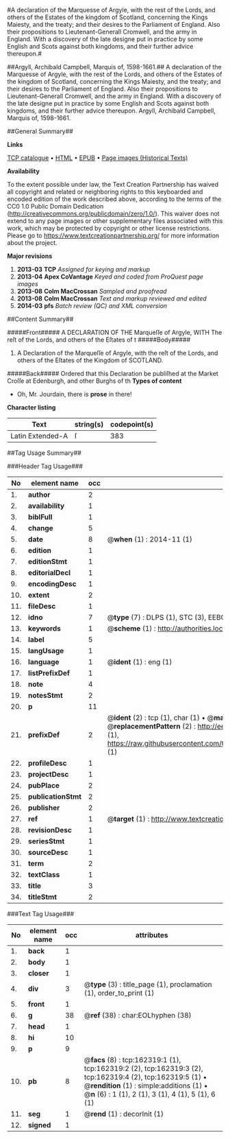 #A declaration of the Marquesse of Argyle, with the rest of the Lords, and others of the Estates of the kingdom of Scotland, concerning the Kings Maiesty, and the treaty; and their desires to the Parliament of England. Also their propositions to Lieutenant-Generall Cromwell, and the army in England. With a discovery of the late designe put in practice by some English and Scots against both kingdoms, and their further advice thereupon.#

##Argyll, Archibald Campbell, Marquis of, 1598-1661.##
A declaration of the Marquesse of Argyle, with the rest of the Lords, and others of the Estates of the kingdom of Scotland, concerning the Kings Maiesty, and the treaty; and their desires to the Parliament of England. Also their propositions to Lieutenant-Generall Cromwell, and the army in England. With a discovery of the late designe put in practice by some English and Scots against both kingdoms, and their further advice thereupon.
Argyll, Archibald Campbell, Marquis of, 1598-1661.

##General Summary##

**Links**

[TCP catalogue](http://www.ota.ox.ac.uk/tcp/)  • 
[HTML](http://tei.it.ox.ac.uk/tcp/Texts-HTML/free/A75/A75554.html)  • 
[EPUB](http://tei.it.ox.ac.uk/tcp/Texts-EPUB/free/A75/A75554.epub) • 
[Page images (Historical Texts)](https://historicaltexts.jisc.ac.uk/eebo-99864708e)

**Availability**

To the extent possible under law, the Text Creation Partnership has waived all copyright and related or neighboring rights to this keyboarded and encoded edition of the work described above, according to the terms of the CC0 1.0 Public Domain Dedication (http://creativecommons.org/publicdomain/zero/1.0/). This waiver does not extend to any page images or other supplementary files associated with this work, which may be protected by copyright or other license restrictions. Please go to https://www.textcreationpartnership.org/ for more information about the project.

**Major revisions**

1. __2013-03__ __TCP__ *Assigned for keying and markup*
1. __2013-04__ __Apex CoVantage__ *Keyed and coded from ProQuest page images*
1. __2013-08__ __Colm MacCrossan__ *Sampled and proofread*
1. __2013-08__ __Colm MacCrossan__ *Text and markup reviewed and edited*
1. __2014-03__ __pfs__ *Batch review (QC) and XML conversion*

##Content Summary##

#####Front#####
A DECLARATION OF THE Marqueſſe of Argyle, WITH The reſt of the Lords, and others of the Eſtates of t
#####Body#####

1. A Declaration of the Marqueſſe of Argyle, with the reſt of the Lords, and others of the Eſtates of the Kingdom of SCOTLAND.

#####Back#####
Ordered that this Declaration be publiſhed at the Market Croſſe at Edenburgh, and other Burghs of th
**Types of content**

  * Oh, Mr. Jourdain, there is **prose** in there!

**Character listing**


|Text|string(s)|codepoint(s)|
|---|---|---|
|Latin Extended-A|ſ|383|

##Tag Usage Summary##

###Header Tag Usage###

|No|element name|occ|attributes|
|---|---|---|---|
|1.|__author__|2||
|2.|__availability__|1||
|3.|__biblFull__|1||
|4.|__change__|5||
|5.|__date__|8| @__when__ (1) : 2014-11 (1)|
|6.|__edition__|1||
|7.|__editionStmt__|1||
|8.|__editorialDecl__|1||
|9.|__encodingDesc__|1||
|10.|__extent__|2||
|11.|__fileDesc__|1||
|12.|__idno__|7| @__type__ (7) : DLPS (1), STC (3), EEBO-CITATION (1), PROQUEST (1), VID (1)|
|13.|__keywords__|1| @__scheme__ (1) : http://authorities.loc.gov/ (1)|
|14.|__label__|5||
|15.|__langUsage__|1||
|16.|__language__|1| @__ident__ (1) : eng (1)|
|17.|__listPrefixDef__|1||
|18.|__note__|4||
|19.|__notesStmt__|2||
|20.|__p__|11||
|21.|__prefixDef__|2| @__ident__ (2) : tcp (1), char (1)  •  @__matchPattern__ (2) : ([0-9\-]+):([0-9IVX]+) (1), (.+) (1)  •  @__replacementPattern__ (2) : http://eebo.chadwyck.com/downloadtiff?vid=$1&page=$2 (1), https://raw.githubusercontent.com/textcreationpartnership/Texts/master/tcpchars.xml#$1 (1)|
|22.|__profileDesc__|1||
|23.|__projectDesc__|1||
|24.|__pubPlace__|2||
|25.|__publicationStmt__|2||
|26.|__publisher__|2||
|27.|__ref__|1| @__target__ (1) : http://www.textcreationpartnership.org/docs/. (1)|
|28.|__revisionDesc__|1||
|29.|__seriesStmt__|1||
|30.|__sourceDesc__|1||
|31.|__term__|2||
|32.|__textClass__|1||
|33.|__title__|3||
|34.|__titleStmt__|2||


###Text Tag Usage###

|No|element name|occ|attributes|
|---|---|---|---|
|1.|__back__|1||
|2.|__body__|1||
|3.|__closer__|1||
|4.|__div__|3| @__type__ (3) : title_page (1), proclamation (1), order_to_print (1)|
|5.|__front__|1||
|6.|__g__|38| @__ref__ (38) : char:EOLhyphen (38)|
|7.|__head__|1||
|8.|__hi__|10||
|9.|__p__|9||
|10.|__pb__|8| @__facs__ (8) : tcp:162319:1 (1), tcp:162319:2 (2), tcp:162319:3 (2), tcp:162319:4 (2), tcp:162319:5 (1)  •  @__rendition__ (1) : simple:additions (1)  •  @__n__ (6) : 1 (1), 2 (1), 3 (1), 4 (1), 5 (1), 6 (1)|
|11.|__seg__|1| @__rend__ (1) : decorInit (1)|
|12.|__signed__|1||
